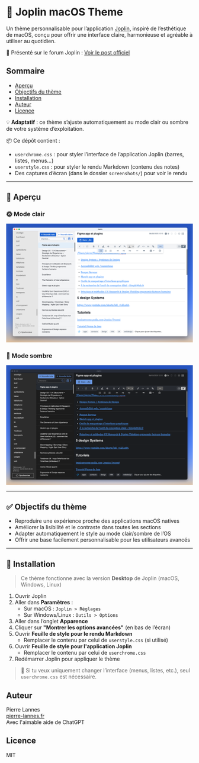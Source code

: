 # 🎨 Joplin macOS Theme

Un thème personnalisable pour l’application [Joplin](https://joplinapp.org), inspiré de l’esthétique de macOS, conçu pour offrir une interface claire, harmonieuse et agréable à utiliser au quotidien.

📣 Présenté sur le forum Joplin : [Voir le post officiel](https://discourse.joplinapp.org/t/macos-style-joplin-theme-by-pierre-lannes/45599)

## Sommaire
- [Aperçu](#-aperçu)
- [Objectifs du thème](#-objectifs-du-thème)
- [Installation](#-installation)
- [Auteur](#auteur)
- [Licence](#licence)

💡 **Adaptatif** : ce thème s’ajuste automatiquement au mode clair ou sombre de votre système d’exploitation.

📦 Ce dépôt contient :
- `userchrome.css` : pour styler l’interface de l’application Joplin (barres, listes, menus…)
- `userstyle.css` : pour styler le rendu Markdown (contenu des notes)
- Des captures d’écran (dans le dossier `screenshots/`) pour voir le rendu

---

## 📸 Aperçu

### 🌞 Mode clair
![Mode clair](screenshots/light-mode.png)

### 🌙 Mode sombre
![Mode sombre](screenshots/dark-mode.png)

---

## ✅ Objectifs du thème

- Reproduire une expérience proche des applications macOS natives
- Améliorer la lisibilité et le contraste dans toutes les sections
- Adapter automatiquement le style au mode clair/sombre de l’OS
- Offrir une base facilement personnalisable pour les utilisateurs avancés

---

## 🚀 Installation

> Ce thème fonctionne avec la version **Desktop** de Joplin (macOS, Windows, Linux)

1. Ouvrir Joplin
2. Aller dans **Paramètres** :
   - Sur macOS : `Joplin > Réglages`
   - Sur Windows/Linux : `Outils > Options`
3. Aller dans l’onglet **Apparence**
4. Cliquer sur **"Montrer les options avancées"** (en bas de l’écran)
5. Ouvrir **Feuille de style pour le rendu Markdown**
   - Remplacer le contenu par celui de `userstyle.css` (si utilisé)
6. Ouvrir **Feuille de style pour l'application Joplin**
   - Remplacer le contenu par celui de `userchrome.css`
7. Redémarrer Joplin pour appliquer le thème

> 📝 Si tu veux uniquement changer l’interface (menus, listes, etc.), seul `userchrome.css` est nécessaire.


## Auteur

Pierre Lannes  
[pierre-lannes.fr](https://www.pierre-lannes.fr)  
Avec l'aimable aide de ChatGPT

## Licence

MIT
